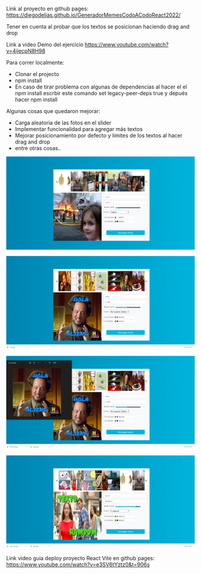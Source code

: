 Link al proyecto en github pages:
https://diegodelias.github.io/GeneradorMemesCodoACodoReact2022/

Tener en cuenta al probar que los textos se posicionan haciendo drag and drop

Link a video Demo del ejercicio
https://www.youtube.com/watch?v=4ijecpN8H98

Para correr localmente:
- Clonar el projecto 
- npm install
- En caso de tirar problema con algunas de dependencias al hacer el el npm install escrbir este comando  set legacy-peer-deps true  y depués hacer
npm install

Algunas cosas que quedaron mejorar:
- Carga aleatoria de las fotos en el slider
- Implementar funcionalidad para agregar más textos
- Mejorar posicionamiento por defecto y limites de los textos al hacer drag and drop
- entre otras cosas..


![](src/assets/fotosRepo/foto1.jpg)


![](src/assets/fotosRepo/foto2.jpg)



![](src/assets/fotosRepo/foto3.jpg)



![](src/assets/fotosRepo/foto4.jpg)



Link video guia deploy proyecto React Vite en github pages:
https://www.youtube.com/watch?v=e3SV6tYztz0&t=906s
